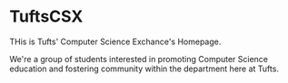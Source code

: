 TuftsCSX
========

THis is Tufts' Computer Science Exchance's Homepage.

We're a group of students interested in promoting Computer Science education and fostering community within the department here at Tufts.



